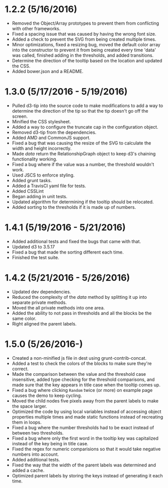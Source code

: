 # 1.2.2 (5/16/2016)
* Removed the Object/Array prototypes to prevent them from conflicting with other frameworks.
* Fixed a spacing issue that was caused by having the wrong font size.
* Added a check to prevent the SVG from being created multiple times.
* Minor optimizations, fixed a resizing bug, moved the default color array into the constructor to prevent it from being created every time 'data' was called, finished adding in the thresholds, and added transitions.
* Determine the direction of the tooltip based on the location and updated the CSS.
* Added bower.json and a README.

# 1.3.0 (5/17/2016 - 5/19/2016)
* Pulled d3-tip into the source code to make modifications to add a way to determine the direction of the tip so that the tip doesn't go off the screen.
* Minified the CSS stylesheet.
* Added a way to configure the truncate cap in the configuration object.
* Removed d3-tip from the dependencies.
* Added AMD and CommonJS support.
* Fixed a bug that was causing the resize of the SVG to calculate the width and height incorrectly.
* Made *data* return the RelationshipGraph object to keep d3's chaining functionality working.
* Fixed a bug where if the value was a number, the threshold wouldn't work.
* Used JSCS to enforce styling.
* Added grunt tasks.
* Added a TravisCI yaml file for tests.
* Added CSSLint
* Began adding in unit tests.
* Updated algorithm for determining if the tooltip should be relocated.
* Added sorting to the thresholds if it is made up of numbers.

# 1.4.1 (5/19/2016 - 5/21/2016)
* Added additional tests and fixed the bugs that came with that.
* Updated d3 to 3.5.17
* Fixed a bug that made the sorting different each time.
* Finished the test suite.

# 1.4.2 (5/21/2016 - 5/26/2016)
* Updated dev dependencies.
* Reduced the complexity of the *data* method by splitting it up into separate private methods.
* Moved the all private methods into one area.
* Added the ability to not pass in thresholds and all the blocks be the same color.
* Right aligned the parent labels.

# 1.5.0 (5/26/2016-)
* Created a non-minified js file in dest using grunt-contrib-concat.
* Added a test to check the colors of the blocks to make sure they're correct.
* Made the comparison between the value and the threshold case insensitive, added type checking for the threshold comparisons, and made sure that the key appears in title case when the tooltip comes up.
* Fixed a bug where clicking `Random` twice (or more) on example page causes the demo to keep cycling.
* Moved the child nodes five pixels away from the parent labels to make the space larger.
* Optimized the code by using local variables instead of accessing object properties multiple times and made static functions instead of recreating them in loops.
* Fixed a bug where the number thresholds had to be exact instead of between two thresholds.
* Fixed a bug where only the first word in the tooltip key was capitalized instead of the key being in title case.
* Fixed the regex for numeric comparisions so that it would take negative numbers into account.
* Added additional tests.
* Fixed the way that the width of the parent labels was determined and added a cache.
* Optimized parent labels by storing the keys instead of generating it each time.
